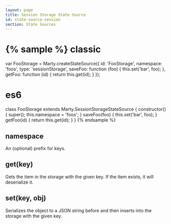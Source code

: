 ```yaml
---
layout: page
title: Session Storage State Source
id: state-source-session
section: State Sources
---
```


{% sample %}
classic
=======
var FooStorage = Marty.createStateSource({
  id: 'FooStorage',
  namespace: 'foos',
  type: 'sessionStorage',
  saveFoo: function (foo) {
    this.set('bar', foo);
  },
  getFoo: function (id) {
    return this.get(id);
  }
});

es6
===
class FooStorage extends Marty.SessionStorageStateSource {
  constructor() {
    super();
    this.namespace = 'foos';
  }
  saveFoo(foo) {
    this.set('bar', foo);
  }
  getFoo(id) {
    return this.get(id);
  }
}
{% endsample %}

<h2 id="namespace">namespace</h2>

An (optional) prefix for keys.

<h2 id="get">get(key)</h2>

Gets the item in the storage with the given key. If the item exists, it will deserialize it.

<h2 id="set">set(key, obj)</h2>

Serializes the object to a JSON string before and then inserts into the storage with the given key.